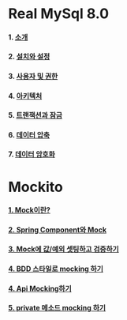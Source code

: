 # Real MySql 8.0
#### 1. [소개](/realMySql/1권/01_02_소개_설치와_설정.md)
#### 2. [설치와 설정](/realMySql/1권/01_02_소개_설치와_설정.md)
#### 3. [사용자 및 권한](/realMySql/1권/03_사용자및권한.md)
#### 4. [아키텍처](/realMySql/1권/04_아키텍처.md)
#### 5. [트랜잭션과 잠금](/realMySql/1권/05_트랜잭션과_잠금.md)
#### 6. [데이터 압축](/realMySql/1권/06_데이터_압축.md)
#### 7. [데이터 암호화](/realMySql/1권/07_데이터_암호화.md)
# Mockito
#### [1. Mock이란?](/mockito/content/Mock.md)
#### [2. Spring Component와 Mock](/mockito/content/Spring_Component와_Mock.md)
#### [3. Mock에 값/예외 셋팅하고 검증하기](/mockito/content/Stubbing와_Verify)
#### [4. BDD 스타일로 mocking 하기](/mockito/content/BDD_Mockito)
#### [4. Api Mocking하기](https://www.baeldung.com/spring-mock-rest-template)
#### [5. private 메소드 mocking 하기](https://www.baeldung.com/powermock-private-method)

